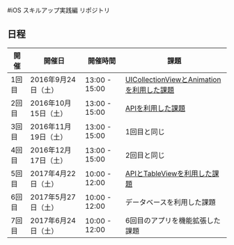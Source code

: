 #iOS スキルアップ実践編 リポジトリ

## 日程
|開催 | 開催日 | 開催時間 | 課題  |
|---|---|---|---|
| 1回目 | 2016年9月24日（土）| 13:00 - 15:00 | [UICollectionViewとAnimationを利用した課題](https://github.com/sdt-ekushida/iOSTraining/wiki/%E7%AC%AC%E4%B8%80%E5%9B%9E%E3%82%B9%E3%82%AD%E3%83%AB%E3%82%A2%E3%83%83%E3%83%97%E3%80%80%E5%AE%9F%E8%B7%B5%E7%B7%A8%E3%80%80%E5%95%8F%E9%A1%8C) |
| 2回目 | 2016年10月15日（土）| 13:00 - 15:00 | [APIを利用した課題](https://github.com/sdt-ekushida/iOSTraining/wiki/%E7%AC%AC%E4%BA%8C%E5%9B%9E%E3%82%B9%E3%82%AD%E3%83%AB%E3%82%A2%E3%83%83%E3%83%97%E3%80%80%E5%AE%9F%E8%B7%B5%E7%B7%A8%E3%80%80%E5%95%8F%E9%A1%8C) |
| 3回目 | 2016年11月19日（土）| 13:00 - 15:00 | 1回目と同じ |
| 4回目 | 2016年12月17日（土）| 13:00 - 15:00 | 2回目と同じ |
| 5回目 | 2017年4月22日（土）| 10:00 - 12:00 | [APIとTableViewを利用した課題](https://github.com/stv-ekushida/iOSTraining/wiki/%E7%AC%AC%E4%BA%94%E5%9B%9E-%E3%82%B9%E3%82%AD%E3%83%AB%E3%82%A2%E3%83%83%E3%83%97%E3%80%80%E5%AE%9F%E8%B7%B5%E7%B7%A8)|
| 6回目 | 2017年5月27日（土）| 10:00 - 12:00 | データベースを利用した課題 |
| 7回目 | 2017年6月24日（土）| 10:00 - 12:00 | 6回目のアプリを機能拡張した課題 |
